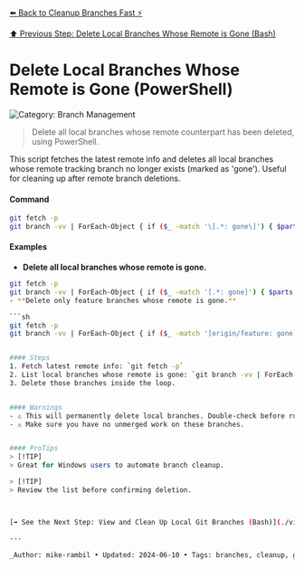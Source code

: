 [⬅️ Back to Cleanup Branches Fast ⚡](./cleanup-branches-fast.md)

[⬆️ Previous Step: Delete Local Branches Whose Remote is Gone (Bash)](./delete-local-branches-whose-remote-is-gone-bash.md)

# Delete Local Branches Whose Remote is Gone (PowerShell)


![Category: Branch Management](https://img.shields.io/badge/Category-Branch%20Management-blue)
> Delete all local branches whose remote counterpart has been deleted, using PowerShell.

This script fetches the latest remote info and deletes all local branches whose remote tracking branch no longer exists (marked as 'gone'). Useful for cleaning up after remote branch deletions.


#### Command
```sh
git fetch -p
git branch -vv | ForEach-Object { if ($_ -match '\[.*: gone\]') { $parts = $_.Trim() -split '\s+'; $branch = $parts[0]; if ($branch -ne '') { git branch -d $branch } } }
```

#### Examples
- **Delete all local branches whose remote is gone.** 

 ```sh
git fetch -p
git branch -vv | ForEach-Object { if ($_ -match '[.*: gone]') { $parts = $_.Trim() -split '\s+'; $branch = $parts[0]; if ($branch -ne '') { git branch -d $branch } } }```
- **Delete only feature branches whose remote is gone.** 

 ```sh
git fetch -p
git branch -vv | ForEach-Object { if ($_ -match '[origin/feature: gone]') { $parts = $_.Trim() -split 's+'; $branch = $parts[0]; if ($branch -ne '') { git branch -d $branch } } }```


#### Steps
1. Fetch latest remote info: `git fetch -p`
2. List local branches whose remote is gone: `git branch -vv | ForEach-Object { if ($_ -match '[.*: gone`]') ... }
3. Delete those branches inside the loop.


#### Warnings
- ⚠️ This will permanently delete local branches. Double-check before running.
- ⚠️ Make sure you have no unmerged work on these branches.


#### ProTips
> [!TIP]
> Great for Windows users to automate branch cleanup.

> [!TIP]
> Review the list before confirming deletion.



[➡️ See the Next Step: View and Clean Up Local Git Branches (Bash)](./view-and-clean-up-local-git-branches-bash.md)

---

_Author: mike-rambil • Updated: 2024-06-10 • Tags: branches, cleanup, gone, powershell_
